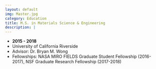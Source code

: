 ```yaml
---
layout: default
img: Master.jpg
category: Education
title: M.S. in Materials Science & Engineering
description: |
---
```


* __2015 - 2018__
* University of California Riverside
* Advisor: Dr. Bryan M. Wong
* Fellowships: NASA MIRO FIELDS Graduate Student Fellowship (2016-2017), NSF Graduate Research Fellowship (2017-2018)
